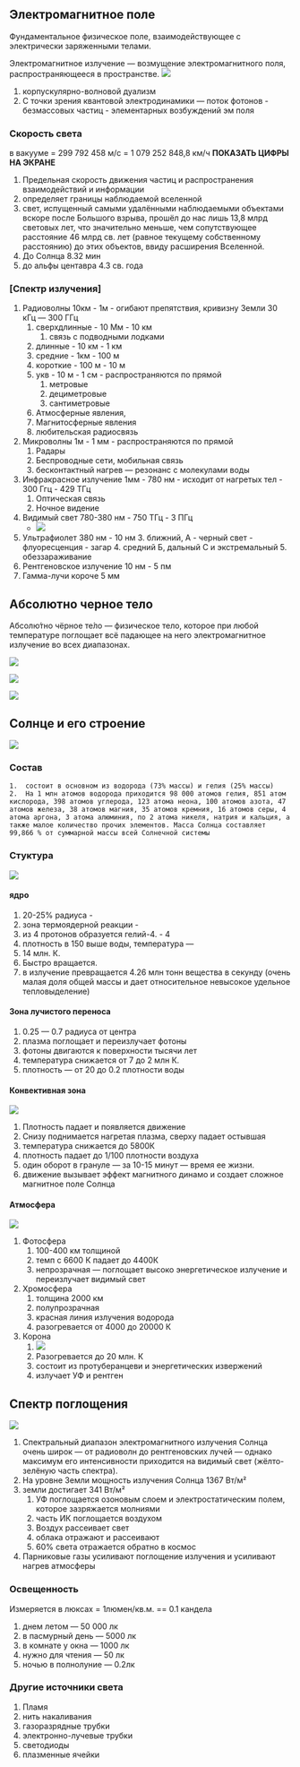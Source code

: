 ## Электромагнитное поле 
Фундаментальное физическое поле, взаимодействующее с электрически заряженными телами.

Электромагнитное излучение — возмущение электромагнитного поля, распространяющееся в пространстве. ![](./emwavepropagation.jpg)

1.  корпускулярно-волновой дуализм
2.  С точки зрения квантовой электродинамики — поток фотонов - безмассовых частиц - элементарных возбуждений эм поля
	
### Скорость света 

в вакууме = 299 792 458 м/с = 1 079 252 848,8 км/ч **ПОКАЗАТЬ ЦИФРЫ НА ЭКРАНЕ**

1.  Предельная скорость движения частиц и распространения взаимодействий и информации
2.  определяет границы наблюдаемой вселенной
3.  свет, испущенный самыми удалёнными наблюдаемыми объектами вскоре после Большого взрыва, прошёл до нас лишь 13,8 млрд световых лет, что значительно меньше, чем сопутствующее расстояние 46 млрд св. лет (равное текущему собственному расстоянию) до этих объектов, ввиду расширения Вселенной.
4.  До Солнца 8.32 мин
5.  до альфы центавра 4.3 св. года

### [Спектр излучения]
1.  Радиоволны 10км - 1м - огибают препятствия, кривизну Земли 30 кГц — 300 ГГц
	1.  сверхдлинные - 10 Мм - 10 км
		1.  связь с подводными лодками
	2.  длинные - 10 км - 1 км
	3.  средние - 1км - 100 м
	4.  короткие - 100 м - 10 м
	5.  укв - 10 м - 1 см - распространяются по прямой
		1.  метровые
		2.  дециметровые
		3.  сантиметровые
	6.  Атмосферные явления,
	7.  Магнитосферные явления
	8.  любительская радиосвязь
2.  Микроволны 1м - 1 мм - распространяются по прямой
	1.  Радары
	2.  Беспроводные сети, мобильная связь
	3.  бесконтактный нагрев — резонанс с молекулами воды
3.  Инфракрасное излучение 1мм - 780 нм - исходит от нагретых тел - 300 Ггц - 429 ТГц
	1.  Оптическая связь
	2.  Ночное видение
4.  Видимый свет 780-380 нм - 750 ТГц - 3 ПГц
	- ![](./prism-light.jpg)
5.  Ультрафиолет 380 нм - 10 нм
	3.  ближний, А - черный свет - флуоресценция - загар
	4.  средний Б, дальный С и экстремальный
	5.  обеззараживание
6.  Рентгеновское излучение 10 нм - 5 пм
7.  Гамма-лучи короче 5 мм

## Абсолютно черное тело

Абсолю́тно чёрное те́ло — физическое тело, которое при любой температуре поглощает всё падающее на него электромагнитное излучение во всех диапазонах.

![](./PlanckianLocus.png)

![](./Wiens_law.svg)

![](./Color_temperature_black_body_800-12200K.svg)


## Солнце и его строение

![](./sun.jpg)

###   Состав
	1.  состоит в основном из водорода (73% массы) и гелия (25% массы)
	2.  На 1 млн атомов водорода приходится 98 000 атомов гелия, 851 атом кислорода, 398 атомов углерода, 123 атома неона, 100 атомов азота, 47 атомов железа, 38 атомов магния, 35 атомов кремния, 16 атомов серы, 4 атома аргона, 3 атома алюминия, по 2 атома никеля, натрия и кальция, а также малое количество прочих элементов. Масса Солнца составляет 99,866 % от суммарной массы всей Солнечной системы

###  Стуктура 
![](./sun.svg)

####  ядро
1.  20-25% радиуса -
2.  зона термоядерной реакции -
3.  из 4 протонов образуется гелий-4. - 4
4.  плотность в 150 выше воды, температура —
5.  14 млн. К.
6.  Быстро вращается.
7.  в излучение превращается 4.26 млн тонн вещества в секунду (очень малая доля общей массы и дает относительное невысокое удельное тепловыделение)
####  Зона лучистого переноса
1.  0.25 — 0.7 радиуса от центра
2.  плазма поглощает и переизлучает фотоны
3.  фотоны двигаются к поверхности тысячи лет
4.  температура снижается от 7 до 2 млн К.
5.  плотность — от 20 до 0.2 плотности воды
#### Конвективная зона
![](./sun-granules.jpg)
1.  Плотность падает и появляется движение
2.  Снизу поднимается нагретая плазма, сверху падает остывшая
3.  температура снижается до 5800К
4.  плотность падает до 1/100 плотности воздуха
5.  один оборот в грануле — за 10-15 минут — время ее жизни.
6.  движение вызывает эффект магнитного динамо и создает сложное магнитное поле Солнца
####  Атмосфера
![](./Sunspot.jpg)
1.  Фотосфера
    1.  100-400 км толщиной
    2.  темп с 6600 К падает до 4400К
    3.  непрозрачная — поглощает высоко энергетическое излучение и переизлучает видимый свет
2.  Хромосфера
    1.  толщина 2000 км
    2.  полупрозрачная
    3.  красная линия излучения водорода
    4.  разогревается от 4000 до 20000 К
3.  Корона
    1.  ![](./extreme_ultraviolet_sun.jpg)
    2.  Разогревается до 20 млн. К
    3.  состоит из протуберанцеви и энергетических извержений
    4.  излучает УФ и рентген

## Cпектр поглощения

![](./sun-spectrum.png)

1.  Спектральный диапазон электромагнитного излучения Солнца очень широк — от радиоволн до рентгеновских лучей — однако максимум его интенсивности приходится на видимый свет (жёлто-зелёную часть спектра).
2.  На уровне Земли мощность излучения Солнца 1367 Вт/м²
3.  земли достигает 341 Вт/м²
	1.  УФ поглощается озоновым слоем и электростатическим полем, которое зазряжается молниями
	2.  часть ИК поглощается воздухом
	3.  Воздух рассеивает свет
	4.  облака отражают и рассеивают
	5.  60% света отражается обратно в космос
4.  Парниковые газы усиливают поглощение излучения и усиливают нагрев атмосферы

### Освещенность 
Измеряется в люксах = 1люмен/кв.м. == 0.1 кандела
1.  днем летом — 50 000 лк
2.  в пасмурный день — 5000 лк
3.  в комнате у окна — 1000 лк
4.  нужно для чтения — 50 лк
5.  ночью в полнолуние — 0.2лк

###  Другие источники света
1.  Пламя
2.  нить накаливания
3.  газоразрядные трубки
4.  электронно-лучевые трубки
5.  светодиоды
6.  плазменные ячейки